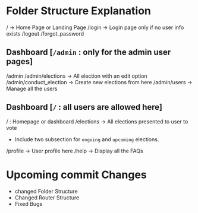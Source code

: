 # Folder Structure Explanation

/ -> Home Page or Landing Page
/login -> Login page only if no user info exists
/logout
/forgot_password

## Dashboard [`/admin` : only for the admin user pages]

/admin
/admin/elections -> All election with an edit option
/admin/conduct_election -> Create new elections from here
/admin/users -> Manage all the users

## Dashboard [`/` : all users are allowed here]

/ : Homepage or dashboard
/elections -> All elections presented to user to vote

- Include two subsection for `ongoing` and `upcoming` elections.

/profile -> User profile here
/help -> Display all the FAQs

# Upcoming commit Changes

- changed Folder Structure
- Changed Router Structure
- Fixed Bugs
